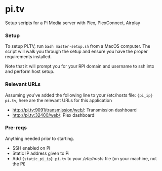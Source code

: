# pi.tv

Setup scripts for a Pi Media server with Plex, PlexConnect, Airplay

### Setup

To setup Pi.TV, run `bash master-setup.sh` from a MacOS computer. The script will walk you through the setup and ensure you have the proper requirements installed.

Note that it will prompt you for your RPI domain and username to ssh into and perform host setup.

### Relevant URLs

Assuming you've added the following line to your /etc/hosts file: `{pi_ip} pi.tv`, here are the relevant URLs for this application

- http://pi.tv:9091/transmission/web/: Transmission dashboard
- http://pi.tv:32400/web/: Plex dashboard

### Pre-reqs

Anything needed prior to starting.

* SSH enabled on Pi
* Static IP address given to Pi
* Add `{static_pi_ip} pi.tv` to your <i>/etc/hosts</i> file (on your machine, not the Pi)
